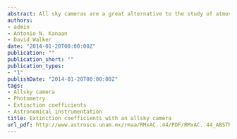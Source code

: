 ```yaml
---
abstract: All sky cameras are a great alternative to the study of atmospheric conditions in an astronomical site. We show how to compute the instantaneous coefficients of atmospheric extinction for various moments in the same night. The images used were obtained by the camera SASCA (SOAR AllSky Camera) located at Cerro Pachon. To estimate the extinction coefficients we developed a method to measure the brightness of several stars at different air masses for the same instant. We developed a Python program that calculates azimuth and altitude for the stars and then converts them to pixel coordinates on the CCD. Comparing the positions calculated for a group of stars with their actual positions on the images, we can determine the distortion caused by the camera. After finding out the distortions we know exactly in which pixel a star falls on any date and time. At this point we created tables of star positions and did the photometry of them all on each image using the IRAF routine PHOT. These photometry tables are subsequently converted into multiple tables with apparent magnitude versus air mass for each star at a given instant. Our results show that the extinction coefficient calculated for different atmospheric moments is within two sigma of the values of the coefficients obtained through the monitoring of a single star at different air masses, demonstrating the feasibility of our approach.
authors:
- admin
- Antonio N. Kanaan
- David Walker
date: "2014-01-20T00:00:00Z"
publication: ""
publication_short: ""
publication_types:
- "1"
publishDate: "2014-01-20T00:00:00Z"
tags:
- Allsky camera
- Photometry
- Extinction coefficients
- Astronomical instrumentation
title: Extinction coefficients with an allsky camera
url_pdf: http://www.astroscu.unam.mx/rmaa/RMxAC..44/PDF/RMxAC..44_ABSTRACTS-79.pdf
---
```

